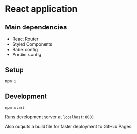 # React application

## Main dependencies

- React Router
- Styled Components
- Babel config
- Prettier config

## Setup

    npm i

## Development

    npm start

Runs development server at `localhost:8080`.

Also outputs a build file for faster deployment to GitHub Pages.
